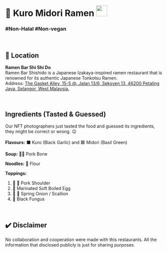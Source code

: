 # 🍜 Kuro Midori Ramen <img src="https://c.tenor.com/VUH3A7tK-qgAAAAi/dm4uz3-foekoe.gif" width="35px"> 
### #Non-Halal #Non-vegan

<br />

## 📍 Location
**Ramen Bar Shi Shi Do** 
<br />
Ramen Bar Shishido is a Japanese Izakaya-inspired ramen restaurant that is renowned for its authentic Japanese Tonkotsu Ramen.
<br />
Address: [The Gasket Alley, 15-5 @, Jalan 13/6, Seksyen 13, 46200 Petaling Jaya, Selangor, West Malaysia.](https://g.page/ramenbarshishido?share)

<br />

## Ingredients (Tasted & Guessed)
Our NFT photographers just tasted the food and guessed its ingredients, they might be correct or wrong. 😉
<br />
<br />
**Flavours:** 
⬛ Kuro (Black Garlic) and 🟩 Midori (Basil Green)

**Soup:** 
🐖🦴 Pork Bone

**Noodles:** 
🌾 Flour

**Toppings:** 
1. 🐖 💪 Pork Shoulder
2. 🥚 Marinated Soft Boiled Egg
3. 🧅 🌿 Spring Onion / Scallion
4. 🍄 Black Fungus

<br />

## ✔️ Disclaimer
No collaboration and cooperation were made with this restaurants. All the information that disclosed publicly is just for sharing purposes.





